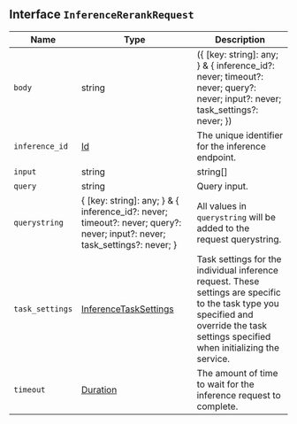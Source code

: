 ## Interface `InferenceRerankRequest`

| Name | Type | Description |
| - | - | - |
| `body` | string | ({ [key: string]: any; } & { inference_id?: never; timeout?: never; query?: never; input?: never; task_settings?: never; }) | All values in `body` will be added to the request body. |
| `inference_id` | [Id](./Id.md) | The unique identifier for the inference endpoint. |
| `input` | string | string[] | The text on which you want to perform the inference task. It can be a single string or an array. > info > Inference endpoints for the `completion` task type currently only support a single string as input. |
| `query` | string | Query input. |
| `querystring` | { [key: string]: any; } & { inference_id?: never; timeout?: never; query?: never; input?: never; task_settings?: never; } | All values in `querystring` will be added to the request querystring. |
| `task_settings` | [InferenceTaskSettings](./InferenceTaskSettings.md) | Task settings for the individual inference request. These settings are specific to the task type you specified and override the task settings specified when initializing the service. |
| `timeout` | [Duration](./Duration.md) | The amount of time to wait for the inference request to complete. |
